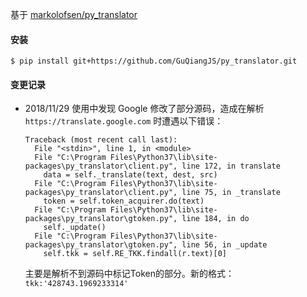 基于 [markolofsen/py_translator](https://github.com/markolofsen/py_translator)

#### 安装

`$ pip install git+https://github.com/GuQiangJS/py_translator.git`

#### 变更记录

* 2018/11/29 使用中发现 Google 修改了部分源码，造成在解析 `https://translate.google.com` 时遭遇以下错误：

    ```
    Traceback (most recent call last):
      File "<stdin>", line 1, in <module>
      File "C:\Program Files\Python37\lib\site-packages\py_translator\client.py", line 172, in translate
        data = self._translate(text, dest, src)
      File "C:\Program Files\Python37\lib\site-packages\py_translator\client.py", line 75, in _translate
        token = self.token_acquirer.do(text)
      File "C:\Program Files\Python37\lib\site-packages\py_translator\gtoken.py", line 184, in do
        self._update()
      File "C:\Program Files\Python37\lib\site-packages\py_translator\gtoken.py", line 56, in _update
        self.tkk = self.RE_TKK.findall(r.text)[0]
    ```

    主要是解析不到源码中标记Token的部分。新的格式：`tkk:'428743.1969233314'`